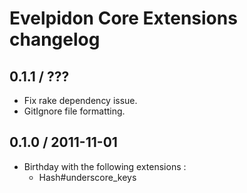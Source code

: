 # Evelpidon Core Extensions changelog

## 0.1.1 / ???

* Fix rake dependency issue.
* GitIgnore file formatting.

## 0.1.0 / 2011-11-01

* Birthday with the following extensions :
  * Hash#underscore_keys
